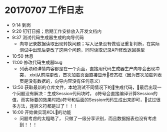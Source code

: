 # 20170707 工作日志
- 9:14 到岗
- 9:20 钉钉日报；后期工作安排放入开发文档内
- 9:37 测试代码生成器生成的向导代码
    * 向导记录数据读取出现转换问题；写入记录没有做验证重复判断，在实际测试中出现后更改了这两个问题，同时读取记录API修改返回类型 
- 10:50 休息
- 11:00 修改代码生成器bug
    * 列表项和详情内容都是在一个页面，直接用代码生成器生产向导会出现冲突， xixi从前端更改，首次加载页面直接显示模态框（因为首次加载列表页是没有数据的，向导内容没有任何意义）
- 13:50 获取最新的仓库文件，本地测试不同情况下的生成代码，最后出现一个问题没有解决：生成Session代码块时， `@`符号会直接编译计算Session的值，而实际要的效果时把`@`符号和后面的Session代码生成出来即可，试过很多方法，连转义符都是过了！！！
- 16:00 开始做实现KOL的功能
    * 问题考虑的太粗略了， 只做了一级分享识别，而且数据报表也没有考虑到！！！